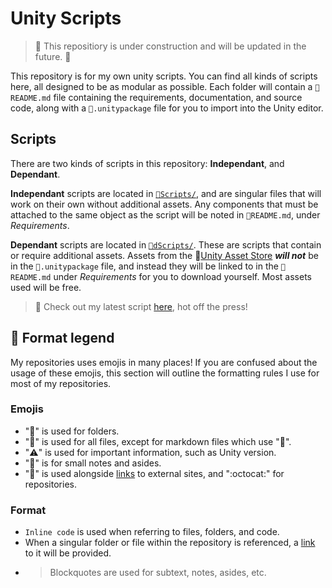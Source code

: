 # Unity Scripts

> :construction: This repositiory is under construction and will be updated in the future. :construction:

This repository is for my own unity scripts. You can find all kinds of scripts here, all designed to be as modular as possible. Each folder will contain a `📝README.md` file containing the requirements, documentation, and source code, along with a `📄.unitypackage` file for you to import into the Unity editor.

## Scripts

There are two kinds of scripts in this repository: **Independant**, and **Dependant**.

**Independant** scripts are located in [`📁Scripts/`](./Scripts/), and are singular files that will work on their own without additional assets. Any components that must be attached to the same object as the script will be noted in `📝README.md`, under *Requirements*.

**Dependant** scripts are located in [`📁dScripts/`](./dScripts/). These are scripts that contain or require additional assets. Assets from the :link:[Unity Asset Store](https://assetstore.unity.com) ***will not*** be in the `📄.unitypackage` file, and instead they will be linked to in the `📝README.md` under *Requirements* for you to download yourself. Most assets used will be free.

> :paperclip: Check out my latest script [here](/Scripts/Prefab-Pool/), hot off the press!

## 📃 Format legend

My repositories uses emojis in many places! If you are confused about the usage of these emojis, this section will outline the formatting rules I use for most of my repositories.

### Emojis
- "📁" is used for folders.
- "📄" is used for all files, except for markdown files which use "📝".
- "⚠️" is used for important information, such as Unity version.
- "📎" is for small notes and asides.
- "🔗" is used alongside [links]() to external sites, and ":octocat:" for repositories.

### Format
- `Inline code` is used when referring to files, folders, and code.
- When a singular folder or file within the repository is referenced, a [link]() to it will be provided.
- > Blockquotes are used for subtext, notes, asides, etc.
